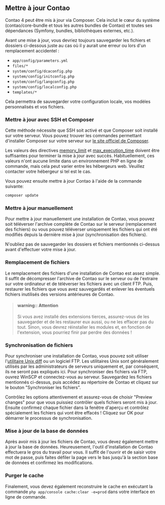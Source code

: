 ## Mettre à jour Contao

Contao 4 peut être mis à jour via Composer. Cela inclut le cœur du système
(contao/core-bundle et tous les autres bundles de Contao) et toutes ses
dépendances (Symfony, bundles, bibliothèques externes, etc.).

Avant une mise à jour, vous devriez toujours sauvegarder les fichiers et
dossiers ci-dessous juste au cas où il y aurait une erreur ou lors d'un
remplacement accidentel :

* `app/config/parameters.yml`
* `files/*`
* `system/config/dcaconfig.php`
* `system/config/initconfig.php`
* `system/config/langconfig.php`
* `system/config/localconfig.php`
* `templates/*`

Cela permettra de sauvegarder votre configuration locale, vos modèles
personnalisés et vos fichiers.


### Mettre à jour avec SSH et Composer

Cette méthode nécessite que SSH soit activé et que Composer soit installé sur
votre serveur. Vous pouvez trouver les commandes permettant d'installer Composer
sur votre serveur sur [le site officiel de Composer][2].

Les valeurs des directives [memory_limit][3] et [max_execution_time][4] doivent
être suffisantes pour terminer la mise à jour avec succès. Habituellement, ces
valeurs n'ont aucune limite dans un environnement PHP en ligne de commande, mais
cela peut varier entre les hébergeurs web. Veuillez contacter votre hébergeur si
tel est le cas.

Vous pouvez ensuite mettre à jour Contao à l'aide de la commande suivante:

```bash
composer update
```


### Mettre à jour manuellement

Pour mettre à jour manuellement une installation de Contao, vous pouvez soit
téléverser l'archive complète de Contao sur le serveur (remplacement des
fichiers) ou vous pouvez téléverser uniquement les fichiers qui ont été
modifiés depuis la dernière mise à jour (synchronisation des fichiers).

N'oubliez pas de sauvegarder les dossiers et fichiers mentionnés ci-dessus avant
d'effectuer votre mise à jour.


### Remplacement de fichiers

Le remplacement des fichiers d'une installation de Contao est assez simple. Il
suffit de décompresser l'archive de Contao sur le serveur ou de l'extraire sur
votre ordinateur et de téléverser les fichiers avec un client FTP. Puis,
restaurer les fichiers que vous avez sauvegardés et enlever les éventuels
fichiers inutilisés des versions antérieures de Contao.

> #### warning:: Attention
> Si vous avez installé des extensions tierces, assurez-vous de les sauvegarder
> et de les restaurer eux aussi, ou ne les effacer pas du tout. Sinon, vous
> devrez réinstaller les modules et, en fonction de l'extension, vous pourriez
> finir par perdre des données !


### Synchronisation de fichiers

Pour synchroniser une installation de Contao, vous pouvez soit utiliser
l'[utilitaire Unix diff][1] ou un logiciel FTP. Les utilitaires Unix sont
généralement utilisés par les administrateurs de serveurs uniquement et, par
conséquent, ils ne seront pas expliqués ici. Pour synchroniser des fichiers via
FTP, ouvrez WinSCP et connectez-vous au serveur. Sauvegardez les fichiers
mentionnés ci-dessus, puis accédez au répertoire de Contao et cliquez sur le
bouton "Synchroniser les fichiers".

Contrôlez les options attentivement et assurez-vous de choisir "Preview changes"
pour que vous puissiez contrôler quels fichiers seront mis à jour. Ensuite
confirmez chaque fichier dans la fenêtre d'aperçu et contrôlez spécialement les
fichiers qui vont être effacés ! Cliquez sur OK pour démarrer le processus de
synchronisation.


### Mise à jour de la base de données

Après avoir mis à jour les fichiers de Contao, vous devez également mettre à jour
la base de données. Heureusement, l'outil d'installation de Contao effectuera le
gros du travail pour vous. Il suffit de l'ouvrir et de saisir votre mot de passe,
puis faites défiler la page vers le bas jusqu'à la section base de données et
confirmez les modifications.


### Purger le cache

Finalement, vous devez également reconstruire le cache en exécutant la commande
`php app/console cache:clear -e=prod` dans votre interface en ligne de commande.


[1]: https://fr.wikipedia.org/wiki/Diff
[2]: https://getcomposer.org/download/
[3]: http://php.net/manual/fr/ini.core.php#ini.memory-limit
[4]: http://php.net/manual/fr/info.configuration.php#ini.max-execution-time
